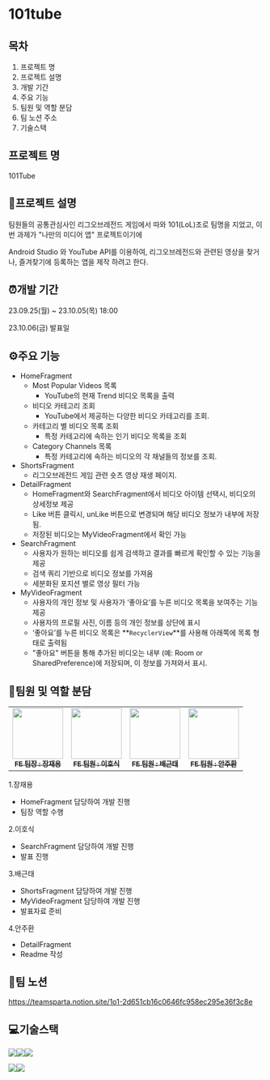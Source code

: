 # 101tube
## 목차 
1. 프로젝트 명
2. 프로젝트 설명
3. 개발 기간
4. 주요 기능
5. 팀원 및 역할 분담
6. 팀 노션 주소
7. 기술스택

## 프로젝트 명
101Tube

## 📝프로젝트 설명
팀원들의 공통관심사인 리그오브레전드 게임에서 따와 101(LoL)조로 팀명을 지었고, 이번 과제가 "나만의 미디어 앱" 프로젝트이기에

Android Studio 와 YouTube API를 이용하여, 리그오브레전드와 관련된 영상을 찾거나, 즐겨찾기에 등록하는 앱을 제작 하려고 한다.

## ⏰개발 기간
23.09.25(월) ~ 23.10.05(목) 18:00

23.10.06(금) 발표일

## ⚙️주요 기능
* HomeFragment
  * Most Popular Videos 목록
    * YouTube의 현재 Trend 비디오 목록을 출력
  * 비디오 카테고리 조회
    * YouTube에서 제공하는 다양한 비디오 카테고리를 조회.
  * 카테고리 별 비디오 목록 조회
    * 특정 카테고리에 속하는 인기 비디오 목록을 조회
  * Category Channels 목록
    * 특정 카테고리에 속하는 비디오의 각 채널들의 정보를 조회.
* ShortsFragment
  * 리그오브레전드 게임 관련 숏츠 영상 재생 페이지. 
* DetailFragment
  * HomeFragment와 SearchFragment에서 비디오 아이템 선택시, 비디오의 상세정보 제공
  * Like 버튼 클릭시, unLike 버튼으로 변경되며 해당 비디오 정보가 내부에 저장됨.
  * 저장된 비디오는 MyVideoFragment에서 확인 가능
* SearchFragment
  * 사용자가 원하는 비디오를 쉽게 검색하고 결과를 빠르게 확인할 수 있는 기능을 제공
  * 검색 쿼리 기반으로 비디오 정보를 가져옴
  * 세분화된 포지션 별로 영상 필터 가능  
* MyVideoFragment
  * 사용자의 개인 정보 및 사용자가 ‘좋아요’를 누른 비디오 목록을 보여주는 기능 제공
  * 사용자의 프로필 사진, 이름 등의 개인 정보를 상단에 표시
  * ‘좋아요’를 누른 비디오 목록은 **`RecyclerView`**를 사용해 아래쪽에 목록 형태로 출력됨
  * "좋아요" 버튼을 통해 추가된 비디오는 내부 (예: Room or SharedPreference)에  저장되며, 이 정보를 가져와서 표시.   

## 🎉팀원 및 역할 분담
<table>
  <tbody>
    <tr>
      <td align="center"><a href="https://github.com/choco5732"><img src="https://avatars.githubusercontent.com/u/81561579?v=4" width="100px;"><br /><sub><b>FE 팀장 : 장재용</b></sub></a><br /></a></td>
      <td align="center"><a href="https://github.com/hosiker"><img src="https://avatars.githubusercontent.com/u/139095490?v=4" width="100px;"><br /><sub><b>FE 팀원 : 이호식</b></sub></a><br /></a></td>
      <td align="center"><a href="https://github.com/kt2790"><img src="https://avatars.githubusercontent.com/u/138543028?v=4" width="100px;"><br /><sub><b>FE 팀원 : 배근태</b></sub></a><br /></a></td>
      <td align="center"><a href="https://github.com/AJH1346"><img src="https://avatars.githubusercontent.com/u/139087984?v=4" width="100px;"><br /><sub><b>FE 팀원 : 안주환</b></sub></a><br /></a></td>
     <tr/>
  </tbody>
</table>

1.장재용
* HomeFragment 담당하여 개발 진행
* 팀장 역할 수행

2.이호식
* SearchFragment 담당하여 개발 진행
* 발표 진행

3.배근태
* ShortsFragment 담당하여 개발 진행
* MyVideoFragment 담당하여 개발 진행
* 발표자료 준비

4.안주환
* DetailFragment
* Readme 작성

## 📠팀 노션
https://teamsparta.notion.site/1o1-2d651cb16c0646fc958ec295e36f3c8e


## 💻기술스택
<img src="https://img.shields.io/badge/github-181717?style=for-the-badge&logo=github&logoColor=white"><img src="https://img.shields.io/badge/git-F05032?style=for-the-badge&logo=git&logoColor=white"><img src="https://img.shields.io/badge/gradle-02303A?style=for-the-badge&logo=gradle&logoColor=white">

<img src="https://img.shields.io/badge/Kotlin-7F52FF?style=for-the-badge&logo=Kotlin&logoColor=white"><img src="https://img.shields.io/badge/Android-3DDC84?style=for-the-badge&logo=Android&logoColor=white">
